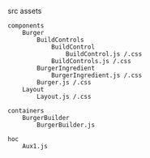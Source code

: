 src
    assets

    components
        Burger
            BuildControls
                BuildControl
                    BuildControl.js /.css
                BuildControls.js /.css
            BurgerIngredient
                BurgerIngredient.js /.css
            Burger.js /.css
        Layout
            Layout.js /.css

    containers
        BurgerBuilder
            BurgerBuilder.js

    hoc
        Aux1.js